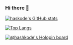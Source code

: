 ### Hi there 👋

[![haskode's GitHub stats](https://github-readme-stats.vercel.app/api?username=hashkode&count_private=true)](https://github.com/hashkode/github-readme-stats)

[![Top Langs](https://github-readme-stats.vercel.app/api/top-langs/?username=hashkode&layout=compact)](https://github.com/hashkode/github-readme-stats)

[![@hashkode's Holopin board](https://holopin.me/hashkode)](https://holopin.io/@hashkode)

<!--
**hashkode/hashkode** is a ✨ _special_ ✨ repository because its `README.md` (this file) appears on your GitHub profile.

Here are some ideas to get you started:

- 🔭 I’m currently working on ...
- 🌱 I’m currently learning ...
- 👯 I’m looking to collaborate on ...
- 🤔 I’m looking for help with ...
- 💬 Ask me about ...
- 📫 How to reach me: ...
- 😄 Pronouns: ...
- ⚡ Fun fact: ...
-->
